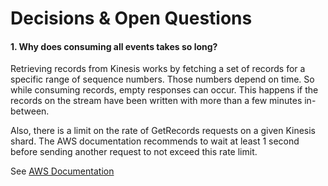 # Decisions & Open Questions

#### 1. Why does consuming all events takes so long?

Retrieving records from Kinesis works by fetching a set of
records for a specific range of sequence numbers. Those 
numbers depend on time. So while consuming records, empty 
responses can occur. This happens if the records on the stream
have been written with more than a few minutes in-between.

Also, there is a limit on the rate of GetRecords requests
on a given Kinesis shard. The AWS documentation recommends
to wait at least 1 second before sending another request
to not exceed this rate limit.

See [AWS Documentation](http://docs.aws.amazon.com/de_de/streams/latest/dev/developing-consumers-with-sdk.html#kinesis-using-sdk-java-get-data-shard-iterators) 
